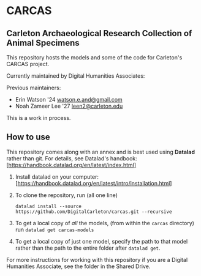 # CARCAS
## Carleton Archaeological Research Collection of Animal Specimens

This repository hosts the models and some of the code for 
Carleton's CARCAS project. 

Currently maintained by Digital Humanities Associates:


Previous maintainers:
- Erin Watson '24 watson.e.and@gmail.com
- Noah Zameer Lee '27 leen2@carleton.edu

This is a work in process.

## How to use
This repository comes along with an annex and is best used 
using **Datalad** rather than git. For details, see 
Datalad's handbook: [https://handbook.datalad.org/en/latest/index.html]

1. Install datalad on your computer: [https://handbook.datalad.org/en/latest/intro/installation.html]
2. To clone the repository, run (all one line)
   
   ```datalad install --source https://github.com/DigitalCarleton/carcas.git --recursive```
4. To get a local copy of _all_ the models, (from within the `carcas` directory) run
   `datalad get carcas-models`
5. To get a local copy of just one model, specify the path to that model rather than the path to the entire folder after `datalad get`.

For more instructions for working with this repository if you are a 
Digital Humanities Associate, see the folder in the Shared Drive.
